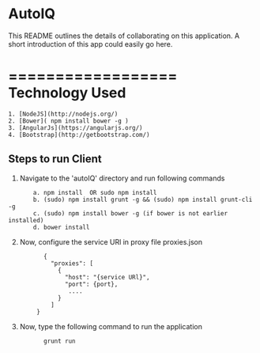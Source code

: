# AutoIQ

This README outlines the details of collaborating on this application.
A short introduction of this app could easily go here.

==================
Technology Used
==================
    1. [NodeJS](http://nodejs.org/)
    2. [Bower]( npm install bower -g )
    3. [AngularJs](https://angularjs.org/)
    4. [Bootstrap](http://getbootstrap.com/)

**Steps to run Client**
---------
1. Navigate to the 'autoIQ' directory and run following commands
```
	   a. npm install  OR sudo npm install
       b. (sudo) npm install grunt -g && (sudo) npm install grunt-cli -g
	   c. (sudo) npm install bower -g (if bower is not earlier installed)
	   d. bower install
```
2. Now, configure the service URl in proxy file proxies.json
```
	      {
            "proxies": [
              {
                "host": "{service URl}",
                "port": {port},
                 ....
              }
            ]
        }
```
3. Now, type the following command to run the application
```
	      grunt run
```
